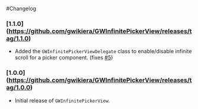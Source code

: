 #Changelog

### [1.1.0] (https://github.com/gwikiera/GWInfinitePickerView/releases/tag/1.1.0)
- Added the `GWInfinitePickerViewDelegate` class to enable/disable infinite scroll for a picker component. (fixes [#5](https://github.com/gwikiera/GWInfinitePickerView/issues/5))

### [1.0.0] (https://github.com/gwikiera/GWInfinitePickerView/releases/tag/1.0.0)
- Initial release of `GWInfinitePickerView`.
